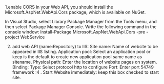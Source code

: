 1.enable CORS in your Web API, you should install the Microsoft.AspNet.WebApi.Cors package, which is available on NuGet.

In Visual Studio, select Library Package Manager from the Tools menu, and then select Package Manager Console. Write the following command in the console window:
Install-Package Microsoft.AspNet.WebApi.Cors -pre -project WebService

2. add web API (name:Repository) to IIS:
 Site name: Name of website to be appeared in IIS listing.
 Application pool: Select an application pool or keep is the default to create new application pool same name as sitename.
 Physical path: Enter the location of website pages on system.
 Binding:
 Type: Select protocol http to configure
 Port: Enter port 54749  framework :4 .
 Start Website immediately: keep this box checked to start site.


